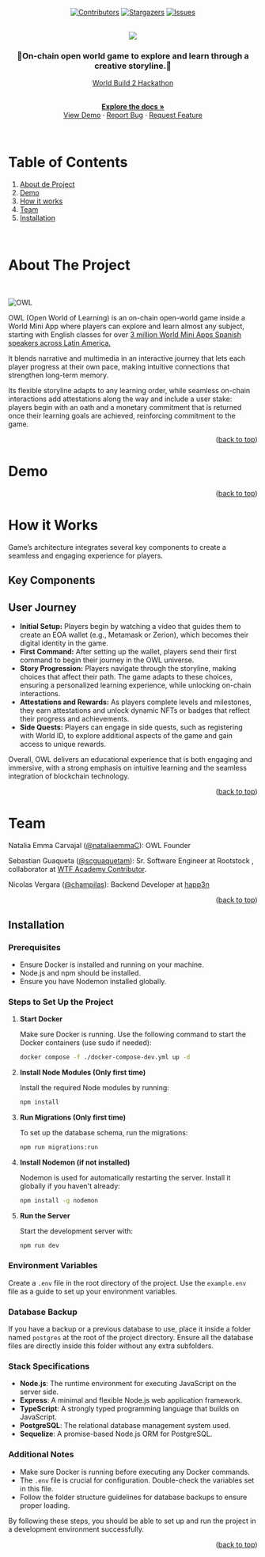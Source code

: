 <!-- PROJECT INTRO -->

<!-- Notas:

No olvidar conectar los repos o folders
No olvidar subir el link de la mini app
No olvidar subir el link del demo 
 -->
 <a name="readme-top"></a>

<div align="center">

[![Contributors][contributors-shield]][contributors-url]
[![Stargazers][stars-shield]][stars-url]
[![Issues][issues-shield]][issues-url]

</div>


<br />
<div align="center">
  <a href="https://github.com/OWL-lang-org/owl-miniapp">
    <img src="https://i.ibb.co/PzvGT54S/Banner-para-Twitch-Gamer-Streaming-Atrevido-Lila-1.png">
  </a>

 <h3 align="center">🦉On-chain open world game to explore and learn through a creative storyline.🦉</h3>

  <p align="center">

  [World Build 2 Hackathon](https://fwbhq.notion.site/world-build-2)

   <br />
    <a href="https://github.com/OWLSuperhack/owl-backend"><strong>Explore the docs »</strong></a>
    <br />
    <a href="https://github.com/OWLSuperhack/owl-backend">View Demo</a>
    ·
    <!-- Agregar Demo Link Aquí -->
    <a href="https://github.com/OWLSuperhack/owl-backend">Report Bug</a>
    ·
    <a href="https://github.com/OWLSuperhack/owl-backend">Request Feature</a>
  </p>
</div>

<br />


<!-- TABLE OF CONTENTS -->

# Table of Contents 

1. [About de Project](#about-the-project)
2. [Demo](#demo)
3. [How it works](#how-it-works)
4. [Team](#team)
5. [Installation](#installation)

<br />


<!-- ABOUT THE PROJECT -->

# About The Project


<br />


![OWL](https://i.ibb.co/1y3NnHj/1.jpg)


OWL (Open World of Learning) is an on-chain open-world game inside a World Mini App where players can explore and learn almost any subject, starting with English classes for over [3 million World Mini Apps Spanish speakers across Latin America.](https://www.miniapps.world/country-ranks) 

It blends narrative and multimedia in an interactive journey that lets each player progress at their own pace, making intuitive connections that strengthen long-term memory.

Its flexible storyline adapts to any learning order, while seamless on-chain interactions add attestations along the way and include a user stake: players begin with an oath and a monetary commitment that is returned once their learning goals are achieved, reinforcing commitment to the game.


<p align="right">(<a href="#readme-top">back to top</a>)</p>


# Demo

<!--[![Demo Video](Video) -->

<!-- Ready to explore? Chat with OWL Bot: https://t.me/OwlSuperHackBot -->

<p align="right">(<a href="#readme-top">back to top</a>)</p> 



# How it Works

Game’s architecture integrates several key components to create a seamless and engaging experience for players.

## Key Components


## User Journey

- **Initial Setup:** Players begin by watching a video that guides them to create an EOA wallet (e.g., Metamask or Zerion), which becomes their digital identity in the game.
- **First Command:** After setting up the wallet, players send their first command to begin their journey in the OWL universe.
- **Story Progression:** Players navigate through the storyline, making choices that affect their path. The game adapts to these choices, ensuring a personalized learning experience, while unlocking on-chain interactions.
- **Attestations and Rewards:** As players complete levels and milestones, they earn attestations and unlock dynamic NFTs or badges that reflect their progress and achievements.
- **Side Quests:** Players can engage in side quests, such as registering with World ID, to explore additional aspects of the game and gain access to unique rewards.

Overall, OWL delivers an educational experience that is both engaging and immersive, with a strong emphasis on intuitive learning and the seamless integration of blockchain technology.


<p align="right">(<a href="#readme-top">back to top</a>)</p>


<!-- CONTACT -->


# Team

Natalia Emma Carvajal ([@nataliaemmaC](https://twitter.com/nataliaemmaC)): OWL Founder
<br />

Sebastian Guaqueta ([@scguaquetam](https://twitter.com/scguaquetam)): Sr. Software Engineer at Rootstock , collaborator at [WTF Academy Contributor](https://twitter.com/WTFAcademy_).
<br />

Nicolas Vergara ([@champilas](https://x.com/champilas)): Backend Developer at [happ3n](https://x.com/happ3nxyz)
<br />

<p align="right">(<a href="#readme-top">back to top</a>)</p>

<!-- INstallation -->

## Installation 

### Prerequisites

- Ensure Docker is installed and running on your machine.
- Node.js and npm should be installed.
- Ensure you have Nodemon installed globally.

### Steps to Set Up the Project

1. **Start Docker**

   Make sure Docker is running. Use the following command to start the Docker containers (use sudo if needed):
   ```sh
   docker compose -f ./docker-compose-dev.yml up -d

2. **Install Node Modules (Only first time)**

   Install the required Node modules by running:

   ```sh
   npm install

3. **Run Migrations (Only first time)**

   To set up the database schema, run the migrations:

   ```sh
   npm run migrations:run

4. **Install Nodemon (if not installed)**

   Nodemon is used for automatically restarting the server. Install it globally if you haven't already:

   ```sh
   npm install -g nodemon

5. **Run the Server**

   Start the development server with:

   ```sh
   npm run dev

### Environment Variables

Create a `.env` file in the root directory of the project. Use the `example.env` file as a guide to set up your environment variables.

### Database Backup

If you have a backup or a previous database to use, place it inside a folder named `postgres` at the root of the project directory. Ensure all the database files are directly inside this folder without any extra subfolders.

### Stack Specifications

- **Node.js**: The runtime environment for executing JavaScript on the server side.
- **Express**: A minimal and flexible Node.js web application framework.
- **TypeScript**: A strongly typed programming language that builds on JavaScript.
- **PostgreSQL**: The relational database management system used.
- **Sequelize**: A promise-based Node.js ORM for PostgreSQL.

### Additional Notes

- Make sure Docker is running before executing any Docker commands.
- The `.env` file is crucial for configuration. Double-check the variables set in this file.
- Follow the folder structure guidelines for database backups to ensure proper loading.

By following these steps, you should be able to set up and run the project in a development environment successfully.

<p align="right">(<a href="#readme-top">back to top</a>)</p>



<!-- MARKDOWN LINKS -->

[contributors-shield]: https://img.shields.io/github/contributors/OWL-lang-org/owl-miniapp.svg?style=for-the-badge&color=187f77

[contributors-url]: https://github.com/OWL-lang-org/owl-miniapp/graphs/contributors

[stars-shield]: https://img.shields.io/github/stars/OWL-lang-org/owl-miniapp.svg?style=for-the-badge&color=white

[stars-url]: https://github.com/OWL-lang-org/owl-miniapp/stargazers

[issues-shield]: https://img.shields.io/github/issues/OWL-lang-org/owl-miniapp.svg?style=for-the-badge&color=187f77

[issues-url]: https://github.com/OWL-lang-org/owl-miniapp/issues
